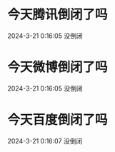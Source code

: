 # 今天腾讯倒闭了吗

2024-3-21 0:16:05 没倒闭

# 今天微博倒闭了吗

2024-3-21 0:16:05 没倒闭

# 今天百度倒闭了吗

2024-3-21 0:16:07 没倒闭

